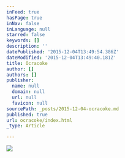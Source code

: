 ```yaml
---
inFeed: true
hasPage: true
inNav: false
inLanguage: null
starred: false
keywords: []
description: ''
datePublished: '2015-12-04T13:49:54.386Z'
dateModified: '2015-12-04T13:49:40.181Z'
title: Ocracoke
author: []
authors: []
publisher:
  name: null
  domain: null
  url: null
  favicon: null
sourcePath: _posts/2015-12-04-ocracoke.md
published: true
url: ocracoke/index.html
_type: Article

---
```

![](https://the-grid-user-content.s3-us-west-2.amazonaws.com/9cc311ea-2375-4f58-8f68-161affad40b7.jpg)